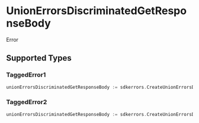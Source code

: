 # UnionErrorsDiscriminatedGetResponseBody

Error


## Supported Types

### TaggedError1

```go
unionErrorsDiscriminatedGetResponseBody := sdkerrors.CreateUnionErrorsDiscriminatedGetResponseBodyTag1(shared.TaggedError1{/* values here */})
```

### TaggedError2

```go
unionErrorsDiscriminatedGetResponseBody := sdkerrors.CreateUnionErrorsDiscriminatedGetResponseBodyTag2(shared.TaggedError2{/* values here */})
```

